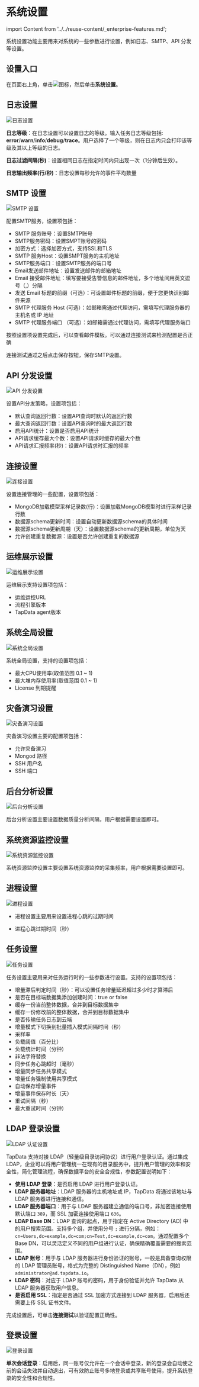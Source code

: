 # 系统设置

import Content from '../../reuse-content/_enterprise-features.md';

<Content />

系统设置功能主要用来对系统的一些参数进行设置，例如日志、SMTP、API 分发等设置。



## 设置入口

在页面右上角，单击![](../../images/setting.png)图标，然后单击**系统设置**。



## 日志设置

![日志设置](../../images/log_settings.png)

**日志等级**：在日志设置可以设置日志的等级。输入任务日志等级包括: **error**/**warn**/**info**/**debug**/**trace**。用户选择了一个等级，则在日志内只会打印该等级及其以上等级的日志。

**日志过滤间隔(秒)**：设置相同日志在指定时间内只出现一次（1分钟后生效）。

**日志输出频率(行/秒)**：日志设置每秒允许的事件平均数量





## SMTP 设置

![SMTP 设置](../../images/smtp_settings.png)

配置SMTP服务，设置项包括：

- SMTP 服务账号：设置SMTP账号
- SMTP服务密码：设置SMPT账号的密码
- 加密方式：选择加密方式，支持SSL和TLS
- SMTP 服务Host：设置SMPT服务的主机地址
- SMTP服务端口：设置SMTP服务的端口号
- Email发送邮件地址：设置发送邮件的邮箱地址
- Email 接受邮件地址：填写要接受告警信息的邮件地址，多个地址间用英文逗号（,）分隔
- 发送 Email 标题的前缀（可选）：可设置邮件标题的前缀，便于您更快识别邮件来源
- SMTP 代理服务 Host (可选）：如邮箱需通过代理访问，需填写代理服务器的主机名或 IP 地址
- SMTP 代理服务端口 （可选）：如邮箱需通过代理访问，需填写代理服务端口

按照设置项设置完成后，可以查看邮件模板。可以通过连接测试来检测配置是否正确

连接测试通过之后点击保存按钮，保存SMTP设置。



## API 分发设置

![API 分发设置](../../images/api_distribution_settings.png)

设置API分发策略，设置项包括：

- 默认查询返回行数：设置API查询时默认的返回行数
- 最大查询返回行数：设置API查询时的最大返回行数
- 启用API统计：设置是否启用API统计
- API请求缓存最大个数：设置API请求时缓存的最大个数
- API请求汇报频率(秒)：设置API请求时汇报的频率



## 连接设置

![连接设置](../../images/connection_settings.png)

设置连接管理的一些配置，设置项包括：

- MongoDB加载模型采样记录数(行)：设置加载MongoDB模型时进行采样记录行数
- 数据源schema更新时间：设置自动更新数据源schema的具体时间
- 数据源schema更新周期（天）：设置数据源schema的更新周期，单位为天
- 允许创建重复数据源：设置是否允许创建重复的数据源



## 运维展示设置

![运维展示设置](../../images/operation_settings.png)

运维展示支持设置项包括：

- 运维运控URL
- 流程引擎版本
- TapData agent版本





## 系统全局设置

![系统全局设置](../../images/global_settings.png)

系统全局设置，支持的设置项包括：

- 最大CPU使用率(取值范围 0.1 ~ 1)
- 最大堆内存使用率(取值范围 0.1 ~ 1)
- License 到期提醒



## 灾备演习设置

![灾备演习设置](../../images/disaster_drill_settings.png)

灾备演习设置主要的配置项包括：

- 允许灾备演习
- Mongod 路径
- SSH 用户名
- SSH 端口



## 后台分析设置

![后台分析设置](../../images/background_settings.png)

后台分析设置主要设置数据质量分析间隔，用户根据需要设置即可。



## 系统资源监控设置

![系统资源监控设置](../../images/resource_monitor_settings.png)

系统资源监控设置主要设置系统资源监控的采集频率，用户根据需要设置即可。



## 进程设置

![进程设置](../../images/process_settings.png)

- 进程设置主要用来设置进程心跳的过期时间

- 进程心跳过期时间（秒）



## <span id="task-setting">任务设置</span>

![任务设置](../../images/task_settings.png)

任务设置主要用来对任务运行时的一些参数进行设置。支持的设置项包括：

- 增量滞后判定时间（秒）：可以设置任务增量延迟超过多少时才算滞后
- 是否在目标端数据集添加创建时间：true or false
- 缓存一份当前整体数据，合并到目标数据集中
- 缓存一份修改前的整体数据，合并到目标数据集中
- 是否传输任务日志到云端
- 增量模式下切换到批量插入模式间隔时间（秒）
- 采样率
- 负载阈值（百分比）
- 负载统计时间（分钟）
- 非法字符替换
- 同步任务心跳超时（毫秒）
- 增量同步任务共享模式
- 增量任务强制使用共享模式
- 自动保存增量事件
- 增量事件保存时长（天）
- 重试间隔（秒）
- 最大重试时间（分钟）



## <span id="ldap">LDAP 登录设置</span>

![LDAP 认证设置](../../images/ldap_settings.png)

TapData 支持对接 LDAP（轻量级目录访问协议）进行用户登录认证。通过集成 LDAP，企业可以将用户管理统一在现有的目录服务中，提升用户管理的效率和安全性，简化管理流程，确保数据平台的安全合规性，参数配置说明如下：

* **使用 LDAP 登录**：是否启用 LDAP 进行用户登录认证。
* **LDAP 服务器地址**：LDAP 服务器的主机地址或 IP，TapData 将通过该地址与 LDAP 服务器进行连接和通信。
* **LDAP 服务器端口**：用于与 LDAP 服务器建立通信的端口号，非加密连接使用默认端口 `389`，而 SSL 加密连接使用端口 `636`。
* **LDAP Base DN**：LDAP 查询的起点，用于指定在 Active Directory (AD) 中的用户搜索范围。支持多个组，并使用分号 `;` 进行分隔，例如：`cn=Users,dc=example,dc=com;cn=Test,dc=example,dc=com`。通过配置多个 Base DN，可以灵活定义不同的用户组进行认证，确保精确覆盖需要的搜索范围。
* **LDAP 账号**：用于与 LDAP 服务器进行身份验证的账号，一般是具备查询权限的 LDAP 管理员账号，格式为完整的 Distinguished Name（DN），例如 `administrator@ad.tapdata.io`。
* **LDAP 密码**：对应于 LDAP 账号的密码，用于身份验证并允许 TapData 从 LDAP 服务器获取用户信息。
* **是否启用 SSL**：指定是否通过 SSL 加密方式连接到 LDAP 服务器，启用后还需要上传 SSL 证书文件。

完成设置后，可单击**连接测试**以验证配置正确性。



## <span id="login">登录设置</span>

![登录设置](../../images/login_settings.png)

**单次会话登录**：启用后，同一账号仅允许在一个会话中登录，新的登录会自动使之前的会话失效并自动退出，可有效防止账号多地登录或共享账号使用，提升系统登录的安全性和合规性。
